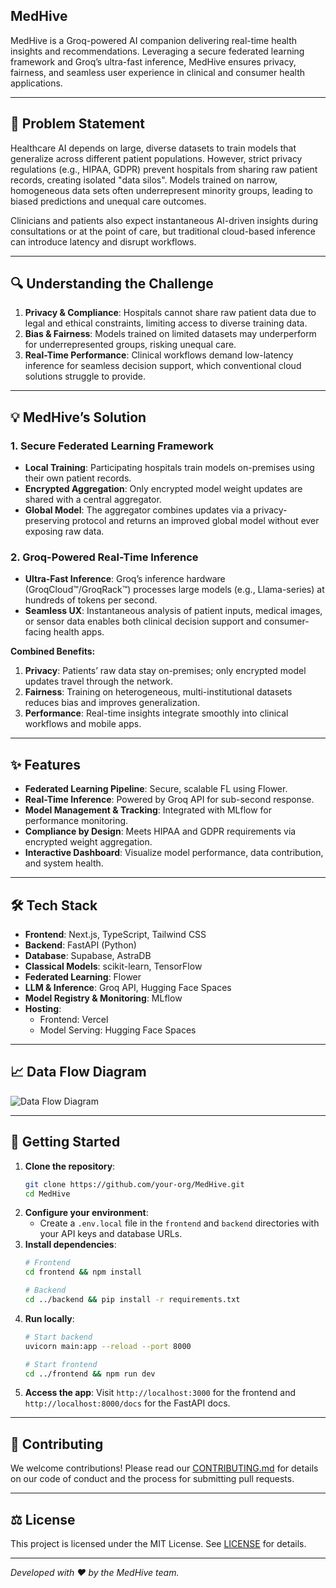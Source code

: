 ## MedHive

MedHive is a Groq-powered AI companion delivering real-time health insights and recommendations. Leveraging a secure federated learning framework and Groq’s ultra-fast inference, MedHive ensures privacy, fairness, and seamless user experience in clinical and consumer health applications.

---

## 🚀 Problem Statement

Healthcare AI depends on large, diverse datasets to train models that generalize across different patient populations. However, strict privacy regulations (e.g., HIPAA, GDPR) prevent hospitals from sharing raw patient records, creating isolated "data silos". Models trained on narrow, homogeneous data sets often underrepresent minority groups, leading to biased predictions and unequal care outcomes.

Clinicians and patients also expect instantaneous AI-driven insights during consultations or at the point of care, but traditional cloud-based inference can introduce latency and disrupt workflows.

---

## 🔍 Understanding the Challenge

1. **Privacy & Compliance**: Hospitals cannot share raw patient data due to legal and ethical constraints, limiting access to diverse training data.
2. **Bias & Fairness**: Models trained on limited datasets may underperform for underrepresented groups, risking unequal care.
3. **Real-Time Performance**: Clinical workflows demand low-latency inference for seamless decision support, which conventional cloud solutions struggle to provide.

---

## 💡 MedHive’s Solution

### 1. Secure Federated Learning Framework
- **Local Training**: Participating hospitals train models on-premises using their own patient records.
- **Encrypted Aggregation**: Only encrypted model weight updates are shared with a central aggregator.
- **Global Model**: The aggregator combines updates via a privacy-preserving protocol and returns an improved global model without ever exposing raw data.

### 2. Groq-Powered Real-Time Inference
- **Ultra-Fast Inference**: Groq’s inference hardware (GroqCloud™/GroqRack™) processes large models (e.g., Llama-series) at hundreds of tokens per second.
- **Seamless UX**: Instantaneous analysis of patient inputs, medical images, or sensor data enables both clinical decision support and consumer-facing health apps.

**Combined Benefits:**
1. **Privacy**: Patients’ raw data stay on-premises; only encrypted model updates travel through the network.
2. **Fairness**: Training on heterogeneous, multi-institutional datasets reduces bias and improves generalization.
3. **Performance**: Real-time insights integrate smoothly into clinical workflows and mobile apps.

---

## ✨ Features

- **Federated Learning Pipeline**: Secure, scalable FL using Flower.
- **Real-Time Inference**: Powered by Groq API for sub-second response.
- **Model Management & Tracking**: Integrated with MLflow for performance monitoring.
- **Compliance by Design**: Meets HIPAA and GDPR requirements via encrypted weight aggregation.
- **Interactive Dashboard**: Visualize model performance, data contribution, and system health.

---

## 🛠 Tech Stack

- **Frontend**: Next.js, TypeScript, Tailwind CSS
- **Backend**: FastAPI (Python)
- **Database**: Supabase, AstraDB
- **Classical Models**: scikit-learn, TensorFlow
- **Federated Learning**: Flower
- **LLM & Inference**: Groq API, Hugging Face Spaces
- **Model Registry & Monitoring**: MLflow
- **Hosting**:
  - Frontend: Vercel
  - Model Serving: Hugging Face Spaces

---

## 📈 Data Flow Diagram

![Data Flow Diagram](docs/data_flow_diagram.png)

---

## 🏁 Getting Started

1. **Clone the repository**:
   ```bash
   git clone https://github.com/your-org/MedHive.git
   cd MedHive
   ```
2. **Configure your environment**:
   - Create a `.env.local` file in the `frontend` and `backend` directories with your API keys and database URLs.
3. **Install dependencies**:
   ```bash
   # Frontend
   cd frontend && npm install

   # Backend
   cd ../backend && pip install -r requirements.txt
   ```
4. **Run locally**:
   ```bash
   # Start backend
   uvicorn main:app --reload --port 8000

   # Start frontend
   cd ../frontend && npm run dev
   ```
5. **Access the app**:
   Visit `http://localhost:3000` for the frontend and `http://localhost:8000/docs` for the FastAPI docs.

---

## 🤝 Contributing

We welcome contributions! Please read our [CONTRIBUTING.md](CONTRIBUTING.md) for details on our code of conduct and the process for submitting pull requests.

---

## ⚖️ License

This project is licensed under the MIT License. See [LICENSE](LICENSE) for details.

---

_Developed with ❤️ by the MedHive team._
